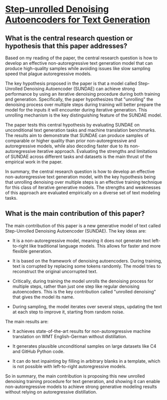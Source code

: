 # [Step-unrolled Denoising Autoencoders for Text Generation](https://arxiv.org/abs/2112.06749v3)

## What is the central research question or hypothesis that this paper addresses?

 Based on my reading of the paper, the central research question is how to develop an effective non-autoregressive text generation model that can produce high-quality samples while avoiding issues like slow sampling speed that plague autoregressive models. 

The key hypothesis proposed in the paper is that a model called Step-Unrolled Denoising Autoencoder (SUNDAE) can achieve strong performance by using an iterative denoising procedure during both training and generation. Specifically, the paper hypothesizes that "unrolling" the denoising process over multiple steps during training will better prepare the model for the inputs it will encounter during iterative generation. This unrolling mechanism is the key distinguishing feature of the SUNDAE model.

The paper tests this central hypothesis by evaluating SUNDAE on unconditional text generation tasks and machine translation benchmarks. The results aim to demonstrate that SUNDAE can produce samples of comparable or higher quality than prior non-autoregressive and autoregressive models, while also decoding faster due to its non-autoregressive iterative approach. Evaluating the strengths and limitations of SUNDAE across different tasks and datasets is the main thrust of the empirical work in the paper.

In summary, the central research question is how to develop an effective non-autoregressive text generation model, with the key hypothesis being that unrolling denoising over multiple steps is an effective training technique for this class of iterative generative models. The strengths and weaknesses of this approach are evaluated empirically on a diverse set of text modeling tasks.


## What is the main contribution of this paper?

 The main contribution of this paper is a new generative model of text called Step-Unrolled Denoising Autoencoder (SUNDAE). The key ideas are:

- It is a non-autoregressive model, meaning it does not generate text left-to-right like traditional language models. This allows for faster and more flexible generation.

- It is based on the framework of denoising autoencoders. During training, text is corrupted by replacing some tokens randomly. The model tries to reconstruct the original uncorrupted text. 

- Critically, during training the model unrolls the denoising process for multiple steps, rather than just one step like regular denoising autoencoders. This is the key contribution called "unrolled denoising" that gives the model its name.

- During sampling, the model iterates over several steps, updating the text at each step to improve it, starting from random noise.

The main results are:

- It achieves state-of-the-art results for non-autoregressive machine translation on WMT English-German without distillation.

- It generates plausible unconditional samples on large datasets like C4 and GitHub Python code.

- It can do text inpainting by filling in arbitrary blanks in a template, which is not possible with left-to-right autoregressive models.

So in summary, the main contribution is proposing this new unrolled denoising training procedure for text generation, and showing it can enable non-autoregressive models to achieve strong generative modeling results without relying on autoregressive distillation.
